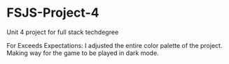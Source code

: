 # FSJS-Project-4
 Unit 4 project for full stack techdegree
 
 For Exceeds Expectations: I adjusted the entire color palette of the project. Making way for the game to be played in dark mode.
